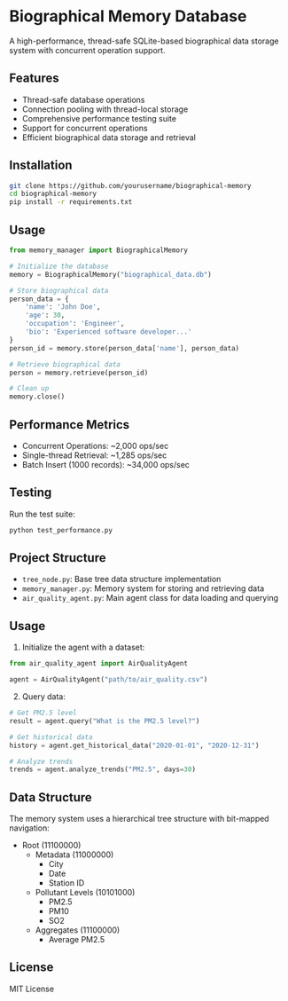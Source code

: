 # Biographical Memory Database

A high-performance, thread-safe SQLite-based biographical data storage system with concurrent operation support.

## Features
- Thread-safe database operations
- Connection pooling with thread-local storage
- Comprehensive performance testing suite
- Support for concurrent operations
- Efficient biographical data storage and retrieval

## Installation
```bash
git clone https://github.com/yourusername/biographical-memory
cd biographical-memory
pip install -r requirements.txt
```

## Usage
```python
from memory_manager import BiographicalMemory

# Initialize the database
memory = BiographicalMemory("biographical_data.db")

# Store biographical data
person_data = {
    'name': 'John Doe',
    'age': 30,
    'occupation': 'Engineer',
    'bio': 'Experienced software developer...'
}
person_id = memory.store(person_data['name'], person_data)

# Retrieve biographical data
person = memory.retrieve(person_id)

# Clean up
memory.close()
```

## Performance Metrics
- Concurrent Operations: ~2,000 ops/sec
- Single-thread Retrieval: ~1,285 ops/sec
- Batch Insert (1000 records): ~34,000 ops/sec

## Testing
Run the test suite:
```bash
python test_performance.py
```

## Project Structure

- `tree_node.py`: Base tree data structure implementation
- `memory_manager.py`: Memory system for storing and retrieving data
- `air_quality_agent.py`: Main agent class for data loading and querying

## Usage

1. Initialize the agent with a dataset:
```python
from air_quality_agent import AirQualityAgent

agent = AirQualityAgent("path/to/air_quality.csv")
```

2. Query data:
```python
# Get PM2.5 level
result = agent.query("What is the PM2.5 level?")

# Get historical data
history = agent.get_historical_data("2020-01-01", "2020-12-31")

# Analyze trends
trends = agent.analyze_trends("PM2.5", days=30)
```

## Data Structure

The memory system uses a hierarchical tree structure with bit-mapped navigation:

- Root (11100000)
  - Metadata (11000000)
    - City
    - Date
    - Station ID
  - Pollutant Levels (10101000)
    - PM2.5
    - PM10
    - SO2
  - Aggregates (11100000)
    - Average PM2.5

## License

MIT License 